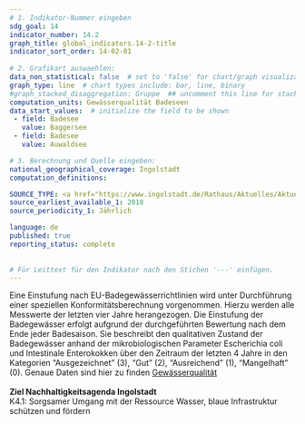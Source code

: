```yaml
---
# 1. Indikator-Nummer eingeben 
sdg_goal: 14 
indicator_number: 14.2
graph_title: global_indicators.14-2-title
indicator_sort_order: 14-02-01
 
# 2. Grafikart auswaehlen: 
data_non_statistical: false  # set to 'false' for chart/graph visualization 
graph_type: line  # chart types include: bar, line, binary 
#graph_stacked_disaggregation: Gruppe  ## uncomment this line for stacked bars. eplace 'Geschlecht' with the field of aggregation. 
computation_units: Gewässerqualität Badeseen 
data_start_values:  # initialize the field to be shown  
 - field: Badesee 
   value: Baggersee 
 - field: Badesee 
   value: Auwaldsee 

# 3. Berechnung und Quelle eingeben: 
national_geographical_coverage: Ingolstadt 
computation_definitions: 

SOURCE_TYPE: <a href="https://www.ingolstadt.de/Rathaus/Aktuelles/Aktuelle-Meldungen-Archiv/index.php?La=1&object=tx,465.2194.1&kat=&kuo=2&sub=0&NavID=2789.411">Baggersee</a> und <a href="https://www.ingolstadt.de/Rathaus/Aktuelles/Aktuelle-Meldungen-Archiv/index.php?La=1&object=tx,465.2193.1&sub=0">Auwaldsee</a>  # data source  
source_earliest_available_1: 2018
source_periodicity_1: Jährlich

language: de   
published: true 
reporting_status: complete
 
 
# Für Leittext für den Indikator nach den Stichen '---' einfügen. 
---
```

Eine Einstufung nach EU-Badegewässerrichtlinien wird unter Durchführung einer speziellen Konformitätsberechnung vorgenommen. Hierzu werden alle Messwerte der letzten vier Jahre herangezogen. Die Einstufung der Badegewässer erfolgt aufgrund der durchgeführten Bewertung nach dem Ende jeder Badesaison. Sie beschreibt den qualitativen Zustand der Badegewässer anhand der mikrobiologischen Parameter Escherichia coli und Intestinale Enterokokken über den Zeitraum der letzten 4 Jahre in den Kategorien “Ausgezeichnet” (3), “Gut” (2), “Ausreichend” (1), “Mangelhaft” (0). Genaue Daten sind hier zu finden <a href="https://eur-lex.europa.eu/legal-content/DE/TXT/?qid=1534167377521&uri=CELEX:02006L0007-20140101">Gewässerqualität</a><br>
<br>
<b>Ziel Nachhaltigkeitsagenda Ingolstadt</b><br>
K4.1: Sorgsamer Umgang mit der Ressource Wasser, blaue Infrastruktur schützen und fördern
